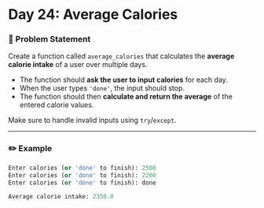 # Day 24: Average Calories


### 🔹 Problem Statement  
Create a function called `average_calories` that calculates the **average calorie intake** of a user over multiple days.

- The function should **ask the user to input calories** for each day.
- When the user types `'done'`, the input should stop.
- The function should then **calculate and return the average** of the entered calorie values.

Make sure to handle invalid inputs using `try`/`except`.

---

### ✏️ Example

```python
Enter calories (or 'done' to finish): 2500  
Enter calories (or 'done' to finish): 2200  
Enter calories (or 'done' to finish): done  

Average calorie intake: 2350.0
